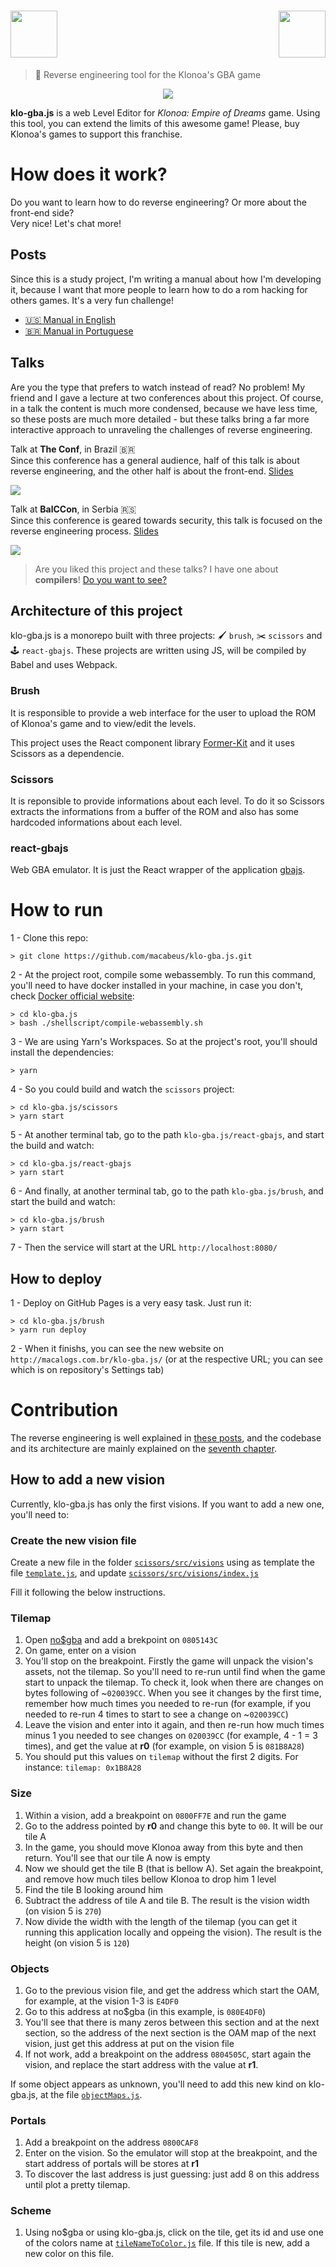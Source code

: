 # <img src="/brush/assets/Klonoa_HatPencil_Logo.svg" align="right" height="75px" />  <img src="/brush/assets/Klo-GBA_JS_Logotipo.svg" height="75px" />

> 🧢 Reverse engineering tool for the Klonoa's GBA game

<p align="center">
  <img src="https://i.imgur.com/fXviKNl.png">
</p>

**klo-gba.js** is a web Level Editor for *Klonoa: Empire of Dreams* game. Using this tool, you can extend the limits of this awesome game! Please, buy Klonoa's games to support this franchise.

# How does it work?

Do you want to learn how to do reverse engineering? Or more about the front-end side?<br>
Very nice! Let's chat more!

## Posts

Since this is a study project, I'm writing a manual about how I'm developing it, because I want that more people to learn how to do a rom hacking for others games. It's a very fun challenge!
- [🇺🇸 Manual in English](https://medium.com/@bruno.macabeus/reverse-engineering-a-gameboy-advance-game-introduction-ec185bd8e02?source=friends_link&sk=13ec64916dd886d5d427bdb75a73b847)
- [🇧🇷 Manual in Portuguese](https://medium.com/@bruno.macabeus/pt-br-engenharia-reversa-num-jogo-de-gameboy-advance-introdu%C3%A7%C3%A3o-21ebffe2f794?source=friends_link&sk=ed05c9b97187694240ed3316ae325165)

## Talks

Are you the type that prefers to watch instead of read?  No problem!  My friend and I gave a lecture at two conferences about this project.  Of course, in a talk the content is much more condensed, because we have less time, so these posts are much more detailed - but these talks bring a far more interactive approach to unraveling the challenges of reverse engineering.

Talk at **The Conf**, in Brazil 🇧🇷<br>
Since this conference has a general audience, half of this talk is about reverse engineering, and the other half is about the front-end. [Slides](https://speakerdeck.com/ythecombinator/the-day-i-reverse-engineered-a-gameboy-advance-game)

<a href="http://bit.ly/theconf-gba"><img src="http://img.youtube.com/vi/X88pmwSltAY/0.jpg" /></a>

Talk at **BalCCon**, in Serbia 🇷🇸<br>
Since this conference is geared towards security, this talk is focused on the reverse engineering process. [Slides](https://speakerdeck.com/ythecombinator/the-day-i-reverse-engineered-a-gameboy-advance-game-revisited)

<a href="http://bit.ly/balccon-gba"><img src="http://img.youtube.com/vi/xh0V1jRVnQI/0.jpg" /></a>

> Are you liked this project and these talks? I have one about **compilers**! [Do you want to see?](https://github.com/macabeus/macro-compiler)

## Architecture of this project

klo-gba.js is a monorepo built with three projects: 🖌 `brush`, :scissors: `scissors` and 🕹 `react-gbajs`. These projects are written using JS, will be compiled by Babel and uses Webpack.

### Brush

It is responsible to provide a web interface for the user to upload the ROM of Klonoa's game and to view/edit the levels.

This project uses the React component library [Former-Kit](https://github.com/pagarme/former-kit) and it uses Scissors as a dependencie.

### Scissors

It is reponsible to provide informations about each level. To do it so Scissors extracts the informations from a buffer of the ROM and also has some hardcoded informations about each level.

### react-gbajs

Web GBA emulator. It is just the React wrapper of the application [gbajs](https://github.com/endrift/gbajs).

# How to run

1 - Clone this repo:

```
> git clone https://github.com/macabeus/klo-gba.js.git
```

2 - At the project root, compile some webassembly. To run this command, you'll need to have docker installed in your machine, in case you don't, check [Docker official website](https://docs.docker.com/install/):

```
> cd klo-gba.js
> bash ./shellscript/compile-webassembly.sh
```

3 - We are using Yarn's Workspaces. So at the project's root, you'll should install the dependencies:

```
> yarn
```

4 - So you could build and watch the `scissors` project:

```
> cd klo-gba.js/scissors
> yarn start
```

5 - At another terminal tab, go to the path `klo-gba.js/react-gbajs`, and start the build and watch:

```
> cd klo-gba.js/react-gbajs
> yarn start
```

6 - And finally, at another terminal tab, go to the path `klo-gba.js/brush`, and start the build and watch:

```
> cd klo-gba.js/brush
> yarn start
```

7 - Then the service will start at the URL `http://localhost:8080/`

## How to deploy

1 - Deploy on GitHub Pages is a very easy task. Just run it:

```
> cd klo-gba.js/brush
> yarn run deploy
```

2 - When it finishs, you can see the new website on `http://macalogs.com.br/klo-gba.js/` (or at the respective URL; you can see which is on repository's Settings tab)

# Contribution

The reverse engineering is well explained in [these posts](https://medium.com/@bruno.macabeus/reverse-engineering-a-gameboy-advance-game-introduction-ec185bd8e02?source=friends_link&sk=13ec64916dd886d5d427bdb75a73b847), and the codebase and its architecture are mainly explained on the [seventh chapter](https://macabeus.medium.com/reverse-engineering-a-gameboy-advance-game-lets-paint-our-website-part-7-aafb7813eedc).

## How to add a new vision

Currently, klo-gba.js has only the first visions. If you want to add a new one, you'll need to:

### Create the new vision file

Create a new file in the folder [`scissors/src/visions`](scissors/src/visions) using as template the file [`template.js`](scissors/src/visions/template.js), and update [`scissors/src/visions/index.js`](scissors/src/visions/index.js)

Fill it following the below instructions.

### Tilemap

1. Open [no$gba](https://www.nogba.com/) and add a brekpoint on `0805143C`
2. On game, enter on a vision
3. You'll stop on the breakpoint. Firstly the game will unpack the vision's assets, not the tilemap. So you'll need to re-run until find when the game start to unpack the tilemap. To check it, look when there are changes on bytes following of ~`020039CC`. When you see it changes by the first time, remember how much times you needed to re-run (for example, if you needed to re-run 4 times to start to see a change on ~`020039CC`)
4. Leave the vision and enter into it again, and then re-run how much times minus 1 you needed to see changes on `020039CC` (for example, 4 - 1 = 3 times), and get the value at **r0** (for example, on vision 5 is `081B8A28`)
5. You should put this values on `tilemap` without the first 2 digits. For instance: `tilemap: 0x1B8A28`

### Size

1. Within a vision, add a breakpoint on `0800FF7E` and run the game
2. Go to the address pointed by **r0** and change this byte to `00`. It will be our tile A
3. In the game, you should move Klonoa away from this byte and then return. You'll see that our tile A now is empty
4. Now we should get the tile B (that is bellow A). Set again the breakpoint, and remove how much tiles bellow Klonoa to drop him 1 level
5. Find the tile B looking around him
6. Subtract the address of tile A and tile B. The result is the vision width (on vision 5 is `270`)
7. Now divide the width with the length of the tilemap (you can get it running this application locally and oppeing the vision). The result is the height (on vision 5 is `120`)

### Objects

1. Go to the previous vision file, and get the address which start the OAM, for example, at the vision 1-3 is `E4DF0`
2. Go to this address at no$gba (in this example, is `080E4DF0`)
3. You'll see that there is many zeros between this section and at the next section, so the address of the next section is the OAM map of the next vision, just get this address at put on the vision file
4. If not work, add a breakpoint on the address `0804505C`, start again the vision, and replace the start address with the value at **r1**.

If some object appears as unknown, you'll need to add this new kind on klo-gba.js, at the file [`objectMaps.js`](scissors/src/objectMaps.js).

### Portals

1. Add a breakpoint on the address `0800CAF8`
2. Enter on the vision. So the emulator will stop at the breakpoint, and the start address of portals will be stores at **r1**
3. To discover the last address is just guessing: just add 8 on this address until plot a pretty tilemap.

### Scheme

1. Using no$gba or using klo-gba.js, click on the tile, get its id and use one of the colors name at [`tileNameToColor.js`](brush/src/constants/tileNameToColor.js) file. If this tile is new, add a new color on this file.
